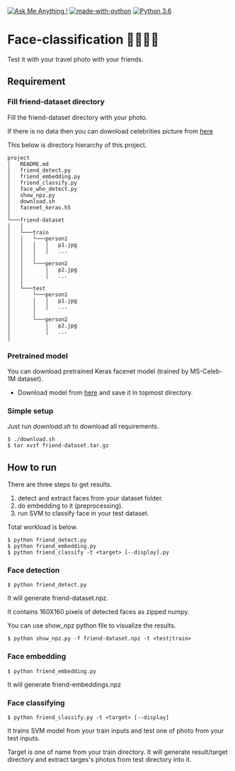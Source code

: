 [![Ask Me Anything !](https://img.shields.io/badge/Ask%20me-anything-1abc9c.svg)](https://GitHub.com/siisee11)
[![made-with-python](https://img.shields.io/badge/Made%20with-Python-1f425f.svg)](https://www.python.org/)
[![Python 3.6](https://img.shields.io/badge/python-3.6-blue.svg)](https://www.python.org/downloads/release/python-360/)


# Face-classification :family_woman_woman_girl_boy:

Test it with your travel photo with your friends.

## Requirement

### Fill friend-dataset directory

Fill the friend-dataset directory with your photo.

If there is no data then you can download celebrities picture from [here](https://drive.google.com/drive/folders/1exa2lr6yWRS2RW1NGCYKqUjfsv32dL5Z?usp=sharing)

This below is directory hierarchy of this project. 

```
project
│   README.md
│   friend_detect.py
│   friend_embedding.py
│   friend_classify.py
│   face_who_detect.py
│   show_npz.py
│   download.sh
│   facenet_keras.h5
│
└───friend-dataset
│   │
│   └───train
│   │   └───person1 
│   │   │   │   p1.jpg
│   │   │   │   ...
│   │   │
│   │   └───person2 
│   │       │   p2.jpg
│   │       │   ...
│   │
│   └───test
│       └───person1 
│       │   │   p1.jpg
│       │   │   ...
│       │
│       └───person2 
│           │   p2.jpg
│           │   ...
│   
```

### Pretrained model
You can download pretrained Keras facenet model (trained by MS-Celeb-1M dataset).
- Download model from [here](https://drive.google.com/open?id=1pwQ3H4aJ8a6yyJHZkTwtjcL4wYWQb7bn) and save it in topmost directory.

### Simple setup
Just run *download.sh* to download all requirements.

```
$ ./download.sh
$ tar xvzf friend-dataset.tar.gz
```

## How to run

There are three steps to get results.

1. detect and extract faces from your dataset folder.
1. do embedding to it (preprocessing).
1. run SVM to classify face in your test dataset.

Total workload is below.

```
$ python friend_detect.py
$ python friend_embedding.py
$ python friend_classify -t <target> [--display].py
```

### Face detection

```
$ python friend_detect.py
```

It will generate friend-dataset.npz.

It contains 160X160 pixels of detected faces as zipped numpy.

You can use show_npz python file to visualize the results.

```
$ python show_npz.py -f friend-dataset.npz -t <test|train>
``` 

### Face embedding

```
$ python friend_embedding.py
```

It will generate friend-embeddings.npz

### Face classifying

```
$ python friend_classify.py -t <target> [--display]
```

It trains SVM model from your train inputs and test one of photo from your test inputs.

Target is one of name from your train directory. It will generate result/target directory and extract targes's photos from test directory into it.
